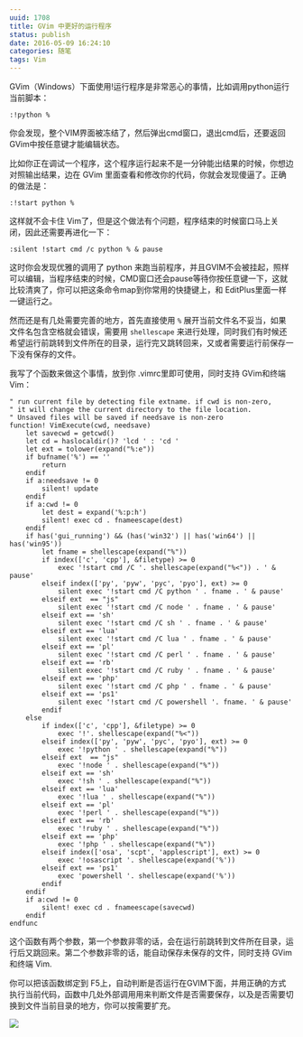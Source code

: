 ```yaml
---
uuid: 1708
title: GVim 中更好的运行程序
status: publish
date: 2016-05-09 16:24:10
categories: 随笔
tags: Vim
---
```

GVim（Windows）下面使用!运行程序是非常恶心的事情，比如调用python运行当前脚本：

    :!python %

你会发现，整个VIM界面被冻结了，然后弹出cmd窗口，退出cmd后，还要返回GVim中按任意键才能编辑状态。

比如你正在调试一个程序，这个程序运行起来不是一分钟能出结果的时候，你想边对照输出结果，边在 GVim 里面查看和修改你的代码，你就会发现傻逼了。正确的做法是：

    :!start python %

这样就不会卡住 Vim了，但是这个做法有个问题，程序结束的时候窗口马上关闭，因此还需要再进化一下：

    :silent !start cmd /c python % & pause

这时你会发现优雅的调用了 python 来跑当前程序，并且GVIM不会被挂起，照样可以编辑，当程序结束的时候，CMD窗口还会pause等待你按任意键一下，这就比较清爽了，你可以把这条命令map到你常用的快捷键上，和 EditPlus里面一样一键运行之。

然而还是有几处需要完善的地方，首先直接使用 `%` 展开当前文件名不妥当，如果文件名包含空格就会错误，需要用 `shellescape` 来进行处理，同时我们有时候还希望运行前跳转到文件所在的目录，运行完又跳转回来，又或者需要运行前保存一下没有保存的文件。

我写了个函数来做这个事情，放到你 .vimrc里即可使用，同时支持 GVim和终端 Vim：

    " run current file by detecting file extname. if cwd is non-zero,
    " it will change the current directory to the file location.
    " Unsaved files will be saved if needsave is non-zero
    function! VimExecute(cwd, needsave)
        let savecwd = getcwd()
        let cd = haslocaldir()? 'lcd ' : 'cd '
        let ext = tolower(expand("%:e"))
        if bufname('%') == ''
            return
        endif
        if a:needsave != 0
            silent! update
        endif
        if a:cwd != 0
            let dest = expand('%:p:h')
            silent! exec cd . fnameescape(dest)
        endif
        if has('gui_running') && (has('win32') || has('win64') || has('win95'))
            let fname = shellescape(expand("%"))
            if index(['c', 'cpp'], &filetype) >= 0
                exec '!start cmd /C '. shellescape(expand("%<")) . ' & pause'
            elseif index(['py', 'pyw', 'pyc', 'pyo'], ext) >= 0
                silent exec '!start cmd /C python ' . fname . ' & pause'
            elseif ext  == "js"
                silent exec '!start cmd /C node ' . fname . ' & pause'
            elseif ext == 'sh'
                silent exec '!start cmd /C sh ' . fname . ' & pause'
            elseif ext == 'lua'
                silent exec '!start cmd /C lua ' . fname . ' & pause'
            elseif ext == 'pl'
                silent exec '!start cmd /C perl ' . fname . ' & pause'
            elseif ext == 'rb'
                silent exec '!start cmd /C ruby ' . fname . ' & pause'
            elseif ext == 'php'
                silent exec '!start cmd /C php ' . fname . ' & pause'
            elseif ext == 'ps1'
                silent exec '!start cmd /C powershell '. fname. ' & pause'
            endif
        else
            if index(['c', 'cpp'], &filetype) >= 0
                exec '!'. shellescape(expand("%<"))
            elseif index(['py', 'pyw', 'pyc', 'pyo'], ext) >= 0
                exec '!python ' . shellescape(expand("%"))
            elseif ext  == "js"
                exec '!node ' . shellescape(expand("%"))
            elseif ext == 'sh'
                exec '!sh ' . shellescape(expand("%"))
            elseif ext == 'lua'
                exec '!lua ' . shellescape(expand("%"))
            elseif ext == 'pl'
                exec '!perl ' . shellescape(expand("%"))
            elseif ext == 'rb'
                exec '!ruby ' . shellescape(expand("%"))
            elseif ext == 'php'
                exec '!php ' . shellescape(expand("%"))
            elseif index(['osa', 'scpt', 'applescript'], ext) >= 0
                exec '!osascript '. shellescape(expand('%'))
            elseif ext == 'ps1'
                exec 'powershell '. shellescape(expand('%'))
            endif
        endif
        if a:cwd != 0
            silent! exec cd . fnameescape(savecwd)
        endif
    endfunc

这个函数有两个参数，第一个参数非零的话，会在运行前跳转到文件所在目录，运行后又跳回来。第二个参数非零的话，能自动保存未保存的文件，同时支持 GVim和终端 Vim.

你可以把该函数绑定到 F5上，自动判断是否运行在GVIM下面，并用正确的方式执行当前代码，函数中几处外部调用用来判断文件是否需要保存，以及是否需要切换到文件当前目录的地方，你可以按需要扩充。

![](https://skywind3000.github.io/word/images/donation.png)

